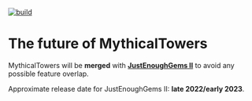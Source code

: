 [![build](https://github.com/RedGrapefruit09/MythicalTowers/actions/workflows/build.yml/badge.svg)](https://github.com/RedGrapefruit09/MythicalTowers/actions/workflows/build.yml)

# The future of MythicalTowers

MythicalTowers will be **merged** with [**JustEnoughGems II**](https://github.com/RedGrapefruit09/JustEnoughGems) to avoid any possible feature overlap.

Approximate release date for JustEnoughGems II: **late 2022/early 2023**.
